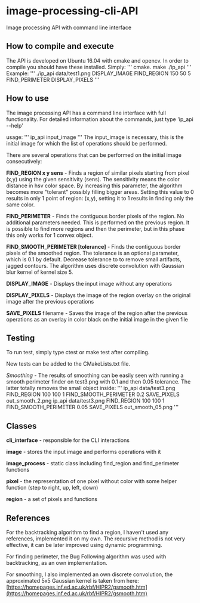 # image-processing-cli-API
Image processing API with command line interface

## How to compile and execute
The API is developed on Ubuntu 16.04 with cmake and opencv. In order to compile you should have these installed. Simply:
'''
cmake.
make
./ip_api
'''
Example:
'''
./ip_api data/test1.png DISPLAY_IMAGE FIND_REGION 150 50 5 FIND_PERIMETER DISPLAY_PIXELS
'''

## How to use
The image processing API has a command line interface with full functionality. For detailed information about the commands, just type 'ip_api --help'

usage: 
'''
ip_api input_image <operation>
'''
The input_image is necessary, this is the initial image for which the list of operations should be performed.

There are several operations that can be performed on the initial image consecutively:

**FIND_REGION x y sens** - Finds a region of similar pixels starting from pixel (x,y) using the given sensitivity (sens). The sensitivity means the color distance in hsv color space. By increasing this parameter, the algorithm becomes more "tolerant" possibly filling bigger areas. Setting this value to 0 results in only 1 point of region: (x,y), setting it to 1 results in finding only the same color.

**FIND_PERIMETER** - Finds the contiguous border pixels of the region. No additional parameters needed. This is performed on the previous region. It is possible to find more regions and then the perimeter, but in this phase this only works for 1 convex object.

**FIND_SMOOTH_PERIMETER [tolerance]** - Finds the contiguous border pixels of the smoothed region. The tolerance is an optional parameter, which is 0.1 by default. Decrease tolerance to to remove small artifacts, jagged contours. The algorithm uses discrete convolution with Gaussian blur kernel of kernel size 5.

**DISPLAY_IMAGE** - Displays the input image without any operations

**DISPLAY_PIXELS** - Displays the image of the region overlay on the original image after the previous operations

**SAVE_PIXELS** filename - Saves the image of the region after the previous operations as an overlay in color black on the initial image in the given file

## Testing

To run test, simply type ctest or make test after compiling.

New tests can be added to the CMakeLists.txt file.

*Smoothing* - The results of smoothing can be easily seen with running a smooth perimeter finder on test3.png with 0.1 and then 0.05 tolerance. The latter totally removes the small object inside:
'''
ip_api data/test3.png FIND_REGION 100 100 1 FIND_SMOOTH_PERIMETER 0.2 SAVE_PIXELS out_smooth_2.png
ip_api data/test3.png FIND_REGION 100 100 1 FIND_SMOOTH_PERIMETER 0.05 SAVE_PIXELS out_smooth_05.png
'''

## Classes

**cli_interface** - responsible for the CLI interactions

**image** - stores the input image and performs operations with it

**image_process** - static class including find_region and find_perimeter functions

**pixel** - the representation of one pixel without color with some helper function (step to right, up, left, down)

**region** - a set of pixels and functions

## References

For the backtracking algorithm to find a region, I haven't used any references, implemented it on my own. The recursive method is not very effective, it can be later improved using dynamic programming.

For finding perimeter, the Bug Following algorithm was used with backtracking, as an own implementation.

For smoothing, I also implemented an own discrete convolution, the approximated 5x5 Gaussian kernel is taken from here:
[https://homepages.inf.ed.ac.uk/rbf/HIPR2/gsmooth.htm](https://homepages.inf.ed.ac.uk/rbf/HIPR2/gsmooth.htm)
